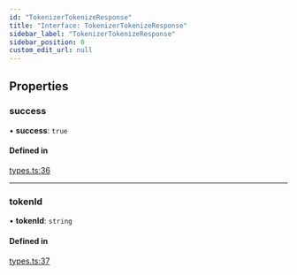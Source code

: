 ```yaml
---
id: "TokenizerTokenizeResponse"
title: "Interface: TokenizerTokenizeResponse"
sidebar_label: "TokenizerTokenizeResponse"
sidebar_position: 0
custom_edit_url: null
---
```


## Properties

### success

• **success**: ``true``

#### Defined in

[types.ts:36](https://github.com/refinery-labs/lunasec-monorepo/blob/59906a9/js/sdks/packages/tokenizer-sdk/src/types.ts#L36)

___

### tokenId

• **tokenId**: `string`

#### Defined in

[types.ts:37](https://github.com/refinery-labs/lunasec-monorepo/blob/59906a9/js/sdks/packages/tokenizer-sdk/src/types.ts#L37)
